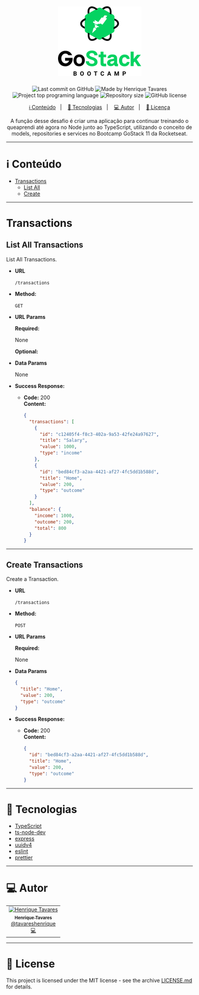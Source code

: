 <h1 align="center">
  <img alt="GoStack" src="./assets/gostack.png">
</h1>

<p align="center">
  <img alt="Last commit on GitHub" src="https://img.shields.io/github/last-commit/tavareshenrique/gostack11-fundamentos-node?color=7D40E7">
  <img alt="Made by Henrique Tavares" src="https://img.shields.io/badge/made%20by-Henrique Tavares-%20?color=7D40E7">
  <img alt="Project top programing language" src="https://img.shields.io/github/languages/top/tavareshenrique/gostack11-fundamentos-node?color=7D40E7">
  <img alt="Repository size" src="https://img.shields.io/github/repo-size/tavareshenrique/gostack11-fundamentos-node?color=7D40E7">
  <img alt="GitHub license" src="https://img.shields.io/github/license/tavareshenrique/gostack11-fundamentos-node?color=7D40E7">
</p>

<p align="center">
  <a href="#information_source-content">ℹ️ Conteúdo</a>&nbsp;&nbsp;&nbsp;|&nbsp;&nbsp;&nbsp;
  <a href="#rocket-technologies">🚀 Tecnologias</a>&nbsp;&nbsp;&nbsp;|&nbsp;&nbsp;&nbsp;
  <a href="#computer-author">💻 Autor</a>&nbsp;&nbsp;&nbsp;|&nbsp;&nbsp;&nbsp;
  <a href="#memo-license">📝 Licença</a>
</p>

<p align="center">
  A função desse desafio é criar uma aplicação para continuar treinando o queaprendi até agora no Node junto ao TypeScript, utilizando o conceito de models, repositories e services no Bootcamp GoStack 11 da Rocketseat.
</p>

---

# :information_source: Conteúdo

- [Transactions](#transactions)
  - [List All](#list-all-transactions)
  - [Create](#create-transactions)

---

# Transactions

## **List All** Transactions

List All Transactions.

* **URL**

  `/transactions`

* **Method:**

  `GET`

* **URL Params**

   **Required:**

    None

    **Optional:**

* **Data Params**

  None

* **Success Response:**

  * **Code:** 200 <br />
    **Content:**

    ```json
    {
      "transactions": [
        {
          "id": "c12405f4-f8c3-402a-9a53-42fe24a97627",
          "title": "Salary",
          "value": 1000,
          "type": "income"
        },
        {
          "id": "bed84cf3-a2aa-4421-af27-4fc5dd1b588d",
          "title": "Home",
          "value": 200,
          "type": "outcome"
        }
      ],
      "balance": {
        "income": 1000,
        "outcome": 200,
        "total": 800
      }
    }
    ```

---

## **Create** Transactions

Create a Transaction.

* **URL**

  `/transactions`

* **Method:**

  `POST`

* **URL Params**

   **Required:**

    None

* **Data Params**

    ```json
    {
      "title": "Home",
      "value": 200,
      "type": "outcome"
    }
    ```

* **Success Response:**

  * **Code:** 200 <br />
    **Content:**

    ```json
    {
      "id": "bed84cf3-a2aa-4421-af27-4fc5dd1b588d",
      "title": "Home",
      "value": 200,
      "type": "outcome"
    }
    ```

---

# :rocket: Tecnologias

- [TypeScript](https://www.typescriptlang.org/)
- [ts-node-dev](https://github.com/whitecolor/ts-node-dev)
- [express](https://expressjs.com/pt-br/)
- [uuidv4](https://github.com/thenativeweb/uuidv4#readme)
- [eslint](https://eslint.org/)
- [prettier](https://prettier.io/)

---

# :computer: Autor

<table>
  <tr>
    <td align="center">
      <a href="http://github.com/tavareshenrique/">
        <img src="https://avatars1.githubusercontent.com/u/27022914?v=4" width="100px;" alt="Henrique Tavares"/>
        <br />
        <sub>
          <b>Henrique Tavares</b>
        </sub>
       </a>
       <br />
       <a href="https://www.linkedin.com/in/tavareshenrique/" title="Linkedin">@tavareshenrique</a>
       <br />
       <a href="https://github.com/tavareshenrique/gostack11-fundamentos-node/commits?author=tavareshenrique" title="Code">💻</a>
    </td>
  </tr>
</table>

---

# :memo: License

This project is licensed under the MIT license - see the archive [LICENSE.md](https://github.com/tavareshenrique/gostack11-fundamentos-node/blob/master/LICENSE.md) for details.
